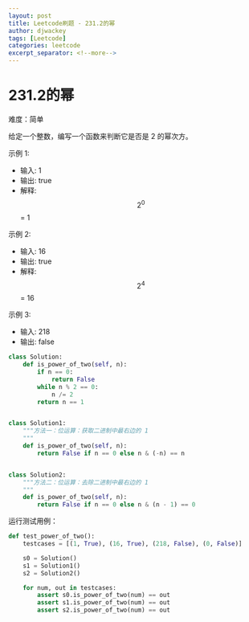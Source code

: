 ```yaml
---
layout: post
title: Leetcode刷题 - 231.2的幂
author: djwackey
tags: [Leetcode]
categories: leetcode
excerpt_separator: <!--more-->
---
```


# 231.2的幂

难度：简单

给定一个整数，编写一个函数来判断它是否是 2 的幂次方。
<!--more-->

示例 1:

   - 输入: 1
   - 输出: true
   - 解释: $$ 2^{0} $$ = 1

示例 2:

   - 输入: 16
   - 输出: true
   - 解释: $$ 2^{4} $$ = 16

示例 3:

   - 输入: 218
   - 输出: false

```python
class Solution:
    def is_power_of_two(self, n):
        if n == 0:
            return False
        while n % 2 == 0:
            n /= 2
        return n == 1


class Solution1:
    """方法一：位运算：获取二进制中最右边的 1
    """
    def is_power_of_two(self, n):
        return False if n == 0 else n & (-n) == n


class Solution2:
    """方法二：位运算：去除二进制中最右边的 1
    """
    def is_power_of_two(self, n):
        return False if n == 0 else n & (n - 1) == 0
```

运行测试用例：

```python
def test_power_of_two():
    testcases = [(1, True), (16, True), (218, False), (0, False)]

    s0 = Solution()
    s1 = Solution1()
    s2 = Solution2()

    for num, out in testcases:
        assert s0.is_power_of_two(num) == out
        assert s1.is_power_of_two(num) == out
        assert s2.is_power_of_two(num) == out
```
